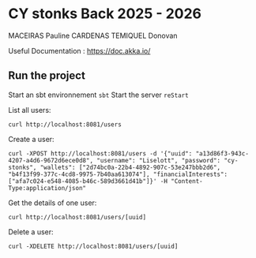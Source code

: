 # CY stonks Back 2025 - 2026
MACEIRAS Pauline
CARDENAS TEMIQUEL Donovan

Useful Documentation :
https://doc.akka.io/

## Run the project

Start an sbt environnement `sbt`
Start the server `reStart`

List all users:

    curl http://localhost:8081/users

Create a user:

    curl -XPOST http://localhost:8081/users -d '{"uuid": "a13d86f3-943c-4207-a4d6-9672d6ece0d8", "username": "Liselott", "password": "cy-stonks", "wallets": ["2d74bc0a-22b4-4892-907c-53e247bbb2d6", "b4f13f99-377c-4cd8-9975-7b40aa613074"], "financialInterests": ["afa7c024-e548-4085-b46c-589d3661d41b"]}' -H "Content-Type:application/json"

Get the details of one user:

    curl http://localhost:8081/users/[uuid]
Delete a user:

    curl -XDELETE http://localhost:8081/users/[uuid]
